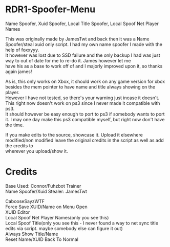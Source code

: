 # RDR1-Spoofer-Menu
Name Spoofer, Xuid Spoofer, Local Title Spoofer, Local Spoof Net Player Names  
  
This was originally made by JamesTwt and back then it was a Name Spoofer/steal xuid only script. I had my own name spoofer I made with the help of foxxyyy.  
It however was lost due to SSD failure and the only backup I had was just way to out of date for me to re-do it. James however let me  
have his as a base to work off of and I majorly improved upon it, so thanks again james!  

As is, this only works on Xbox, it should work on any game version for xbox besides the mem pointer to have name and title always showing on the player.  
However I have not tested, so there's your warning just incase it doesn't. This right now doesn't work on ps3 since I never made it compatible with ps3.  
It should however be easy enough to port to ps3 if somebody wants to port it. I may one day make this ps3 compatible myself, but right now don't have the time.  

If you make edits to the source, showcase it. Upload it elsewhere modified/non modified leave the original credits in the script as well as add the credits to  
wherever you upload/show it.  

# Credits
Base Used: Connor/Fuhzbot Trainer  
Name Spoofer/Xuid Stealer: JamesTwt  
  
CabooseSayzWTF  
Force Save XUID/Name on Menu Open  
XUID Editor  
Local Spoof Net Player Names(only you see this)  
Local Spoof Title(only you see this - I never found a way to net sync title edits via script. maybe somebody else can figure it out)  
Always Show Title/Name  
Reset Name/XUID Back To Normal  
